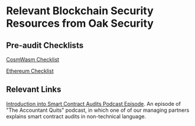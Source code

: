 # Relevant Blockchain Security Resources from Oak Security

## Pre-audit Checklists

[CosmWasm Checklist](https://github.com/oak-security/resources/blob/main/checklists/CosmWasm%20Smart%20Contract%20Audit%20Checklist.pdf)

[Ethereum Checklist](https://github.com/oak-security/resources/blob/main/checklists/Ethereum%20Smart%20Contract%20Audit%20Checklist.pdf)

## Relevant Links

[Introduction into Smart Contract Audits Podcast Episode](https://theaccountantquits.com/podcast/episode-3-stefan-beyer-on-smart-contract-audits/). An episode of "The Accountant Quits" podcast, in which one of of our managing partners explains smart contract audits in non-technical language.